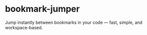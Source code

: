 # bookmark-jumper
Jump instantly between bookmarks in your code — fast, simple, and workspace-based.
